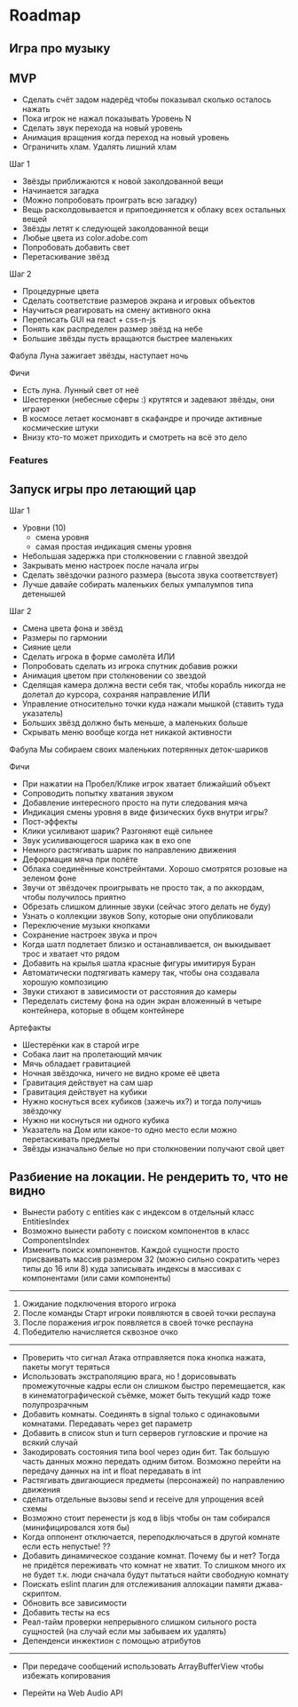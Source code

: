 # Roadmap

## Игра про музыку

## MVP

-   Сделать счёт задом надерёд чтобы показывал сколько осталось нажать
-   Пока игрок не нажал показывать Уровень N
-   Сделать звук перехода на новый уровень
-   Анимация вращения когда переход на новый уровень
-   Ограничить хлам. Удалять лишний хлам

Шаг 1

-   Звёзды приближаются к новой заколдованной вещи
-   Начинается загадка
-   (Можно попробовать проиграть всю загадку)
-   Вещь расколдовывается и припоединяется к облаку всех остальных вещей
-   Звёзды летят к следующей заколдованной вещи
-   Любые цвета из color.adobe.com
-   Попробовать добавить свет
-   Перетаскивание звёзд

Шаг 2

-   Процедурные цвета
-   Сделать соответствие размеров экрана и игровых объектов
-   Научиться реагировать на смену активного окна
-   Переписать GUI на react + css-n-js
-   Понять как распределен размер звёзд на небе
-   Большие звёзды пусть вращаются быстрее маленьких

Фабула
Луна зажигает звёзды, наступает ночь

Фичи

-   Есть луна. Лунный свет от неё
-   Шестеренки (небесные сферы :) крутятся и задевают звёзды, они играют
-   В космосе летает космонавт в скафандре и прочиде активные космические штуки
-   Внизу кто-то может приходить и смотреть на всё это дело

### Features

## Запуск игры про летающий цар

Шаг 1

-   Уровни (10)
    -   смена уровня
    -   самая простая индикация смены уровня
-   Небольшая задержка при столкновении с главной звездой
-   Закрывать меню настроек после начала игры
-   Сделать звёздочки разного размера (высота звука соответствует)
-   Лучше давайе собирать маленьких белых умпалумпов типа детенышей

Шаг 2

-   Смена цвета фона и звёзд
-   Размеры по гармонии
-   Сияние цели
-   Сделать игрока в форме самолёта ИЛИ
-   Попробовать сделать из игрока спутник добавив рожки
-   Анимация цветом при столкновении со звездой
-   Сделящая камера должна вести себя так,
    чтобы корабль никогда не долетал до курсора,
    сохраняя направление ИЛИ
-   Управление относительно точки куда нажали мышкой (ставить туда указатель)
-   Больших звёзд должно быть меньше, а маленьких больше
-   Скрывать меню вообще когда нет никакой активности

Фабула
Мы собираем своих маленьких потерянных деток-шариков

Фичи

-   При нажатии на Пробел/Клике игрок хватает ближайший объект
-   Сопроводить попытку хватания звуком
-   Добавление интересного просто на пути следования мяча
-   Индикация смены уровня в виде физических букв внутри игры?
-   Пост-эффекты
-   Клики усиливают шарик? Разгоняют ещё сильнее
-   Звук усиливающегося шарика как в exo one
-   Немного растягивать шарик по направлению движения
-   Деформация мяча при полёте
-   Облака соединённые констрейнтами. Хорошо смотрятся розовые на зеленом фоне
-   Звучи от звёздочек проигрывать не просто так, а по аккордам, чтобы получилось приятно
-   Обрезать слишком длинные звуки (сейчас этого делать не буду)
-   Узнать о коллекции звуков Sony, которые они опубликовали
-   Переключение музыки кнопками
-   Сохранение настроек звука и проч
-   Когда шатл подлетает близко и останавливается, он выкидывает трос и хватает что рядом
-   Добавить на крылья шатла красные фигуры имитируя Буран
-   Автоматически подтягивать камеру так, чтобы она создавала хорошую композицию
-   Звуки стихают в зависимости от расстояния до камеры
-   Переделать систему фона на один экран вложенный в четыре контейнера, которые в общем контейнере

Артефакты

-   Шестерёнки как в старой игре
-   Собака лаит на пролетающий мячик
-   Мячь обладает гравитацией
-   Ночная звёздочка, ничего не видно кроме её цвета
-   Гравитация действует на сам шар
-   Гравитация действует на кубики
-   Нужно коснуться всех кубиков (зажечь их?) и тогда получишь звёздочку
-   Нужно ни коснуться ни одного кубика
-   Указатель на Дом или какое-то одно место если можно перетаскивать предметы
-   Звёзды изначально белые но при столкновении получают свой цвет

## Разбиение на локации. Не рендерить то, что не видно

-   Вынести работу с entities как с индексом в отдельный класс EntitiesIndex
-   Возможно вынести работу с поиском компонентов в класс ComponentsIndex
-   Изменить поиск компонентов. Каждой сущности просто присваивать массив размером 32 (можно сильно сократить через типы до 16 или 8) куда записывать индексы в массивах с компонентами (или сами компоненты)

---

1. Ожидание подключения второго игрока
2. После команды Старт игроки появляются в своей точки респауна
3. После поражения игрок появляется в своей точке респауна
4. Победителю начисляется сквозное очко

---

-   Проверить что сигнал Атака отправляется пока кнопка нажата, пакеты могут теряться
-   Использовать экстраполяцию врага, но ! дорисовывать промежуточные кадры если он слишком быстро перемещается, как в кинематографической съёмке, может быть текущий кадр тоже полупрозрачным
-   Добавить комнаты. Соединять в signal только с одинаковыми комнатами. Передавать через get параметр
-   Добавить в список stun и turn серверов гугловские и прочие на всякий случай
-   Закодировать состояния типа bool через один бит. Так большую часть данных можно передать одним битом. Возможно перейти на передачу данных на int и float передавать в int
-   Растягивать двигающиеся предметы (персонажей) по направлению движения
-   сделать отдельные вызовы send и receive для упрощения всей схемы
-   Возможно стоит перенести js код в libjs чтобы он там собирался (минифицировался хотя бы)
-   Когда оппонент отключается, переподключаться в другой комнате если есть непустые! ??
-   Добавить динамическое создание комнат. Почему бы и нет? Тогда не придётся переживать что комнат не хватит. То слишком много их не будет т.к. люди сначала будут пытаться найти свободную комнату
-   Поискать eslint плагин для отслеживания аллокации памяти джава-скриптом.
-   Обновить все зависимости
-   Добавить тесты на ecs
-   Реал-тайм проверки непрерывного слишком сильного роста сущностей (на случай если мы забываем их удалять)
-   Депенденси инжектион с помощью атрибутов

---

-   При передаче сообщений использовать ArrayBufferView чтобы избежать копирования

-   Перейти на Web Audio API
